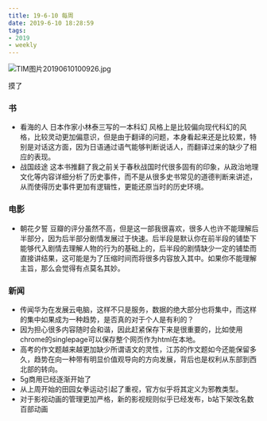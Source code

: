 ```yaml
---
title: 19-6-10 每周
date: 2019-6-10 18:28:59
tags: 
- 2019
- weekly
---
```


![TIM图片20190610100926.jpg](https://i.loli.net/2019/06/10/5cfe4df5574d792290.jpg)
<!-- more-->
摸了
### 书
- 看海的人 日本作家小林泰三写的一本科幻 风格上是比较偏向现代科幻的风格，比较灵动更加偏意识，但是由于翻译的问题，本身看起来还是比较累，特别是对话这方面，因为日语通过语气能够判断说话人，而翻译过来的缺少了相应的表现。
- 战国歧途 这本书推翻了我之前关于春秋战国时代很多固有的印象，从政治地理文化等内容详细分析了历史事件，而不是从很多史书常见的道德判断来讲述，从而使得历史事件更加有逻辑性，更能还原当时的历史环境。

### 电影
- 朝花夕誓 豆瓣的评分虽然不高，但是这一部我很喜欢，很多人也许不能理解后半部分，因为后半部分剧情发展过于快速。后半段是默认你在前半段的铺垫下能够代入剧情去理解人物的行为的基础上的，后半段的剧情缺少一定的铺垫而直接讲结果，这可能是为了压缩时间而将很多内容放入其中。如果你不能理解主旨，那么会觉得有点莫名其妙。

### 新闻
- 传闻华为在发展云电脑，这样不只是服务，数据的绝大部分也将集中，而这样的集中如果成为一种趋势，是否真的对于个人是有利的？
- 因为担心很多内容随时会和谐，因此赶紧保存下来是很重要的，比如使用chrome的singlepage可以保存整个网页作为html在本地。
- 高考的作文题越来越更加缺少所谓语文的灵性，江苏的作文题如今还能保留多久，趋势在向一种带有明显价值观导向的方向发展，背后也是权利从东部到西北部的转向。
- 5g商用已经逐渐开始了
- 从上周开始的田园女拳运动引起了重视，官方似乎将其定义为邪教类型。
- 对于影视动画的管理更加严格，新的影视规则似乎已经发布，b站下架改名数百部动画

